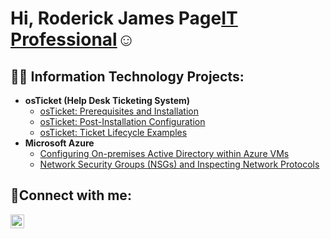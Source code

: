 <h1>Hi, Roderick James Page<a href="https://linkedin.com/in/nemesio-salgado">IT Professional</a>☺</h1>

<h2>👨‍💻 Information Technology Projects:</h2>

- <b>osTicket (Help Desk Ticketing System)</b>
  - [osTicket: Prerequisites and Installation](https://github.com/RoderickJamesPage/osTicket-Prerequisites-and-Installation)
  - [osTicket: Post-Installation Configuration](https://github.com/RoderickJamesPage/post-install-config)
  - [osTicket: Ticket Lifecycle Examples](https://github.com/RoderickJamesPage/ticket-lifecycle)
- <b>Microsoft Azure</b>
  - [Configuring On-premises Active Directory within Azure VMs](https://github.com/RoderickJamesPage/configure-ad)
  - [Network Security Groups (NSGs) and Inspecting Network Protocols](https://github.com/RoderickJamesPage/azure-network-protocols)

<h2>🤳Connect with me:</h2>


[<img align="left" alt="Nemesio | LinkedIn" width="22px" src="https://cdn.jsdelivr.net/npm/simple-icons@v3/icons/linkedin.svg" />][linkedin]



[linkedin]: https://linkedin.com/in/nemesio-salgado
<!--
**RoderickJamesPage/RoderickJamesPage** is a ✨ _special_ ✨ repository because its `README.md` (this file) appears on your GitHub profile.

Here are some ideas to get you started:

- 🔭 I’m currently working on ...
- 🌱 I’m currently learning ...
- 👯 I’m looking to collaborate on ...
- 🤔 I’m looking for help with ...
- 💬 Ask me about ...
- 📫 How to reach me: ...
- 😄 Pronouns: ...
- ⚡ Fun fact: ...
-->
